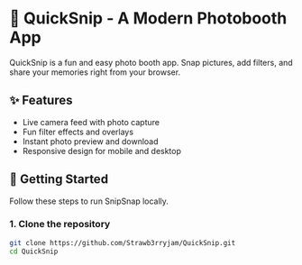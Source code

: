 ﻿# 📸 QuickSnip - A Modern Photobooth App

QuickSnip is a fun and easy photo booth app. Snap pictures, add filters, and share your memories right from your browser.


## ✨ Features

- Live camera feed with photo capture
- Fun filter effects and overlays
- Instant photo preview and download
- Responsive design for mobile and desktop

## 🚀 Getting Started

Follow these steps to run SnipSnap locally.

### 1. Clone the repository

```bash
git clone https://github.com/Strawb3rryjam/QuickSnip.git
cd QuickSnip
